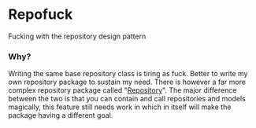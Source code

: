 # Repofuck

Fucking with the repository design pattern

### Why?

Writing the same base repository class is tiring as fuck. Better to write my own repository package to sustain my need. There is however a far more complex repository package called "[Repository](https://github.com/rinvex/repository)". The major difference between the two is that you can contain and call repositories and models magically, this feature still needs work in which in itself will make the package having a different goal.